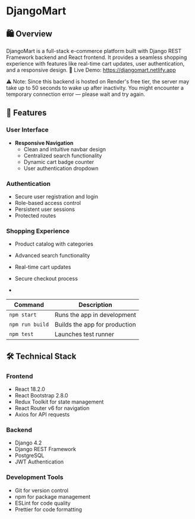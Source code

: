 # DjangoMart
## 🛍️ Overview
DjangoMart is a full-stack e-commerce platform built with Django REST Framework backend and React frontend. It provides a seamless shopping experience with features like real-time cart updates, user authentication, and a responsive design.
🔗 Live Demo: https://djangomart.netlify.app

⚠️ Note: Since this backend is hosted on Render's free tier, the server may take up to 50 seconds to wake up after inactivity. You might encounter a temporary connection error — please wait and try again.

## 🚀 Features

### User Interface
- **Responsive Navigation**
  - Clean and intuitive navbar design
  - Centralized search functionality
  - Dynamic cart badge counter
  - User authentication dropdown

### Authentication
- Secure user registration and login
- Role-based access control
- Persistent user sessions
- Protected routes

### Shopping Experience
- Product catalog with categories
- Advanced search functionality
- Real-time cart updates
- Secure checkout process

- 
| Command         | Description                   |
| --------------- | ----------------------------- |
| `npm start`     | Runs the app in development   |
| `npm run build` | Builds the app for production |
| `npm test`      | Launches test runner          |

## 🛠️ Technical Stack

### Frontend
- React 18.2.0
- React Bootstrap 2.8.0
- Redux Toolkit for state management
- React Router v6 for navigation
- Axios for API requests

### Backend
- Django 4.2
- Django REST Framework
- PostgreSQL
- JWT Authentication

### Development Tools
- Git for version control
- npm for package management
- ESLint for code quality
- Prettier for code formatting
